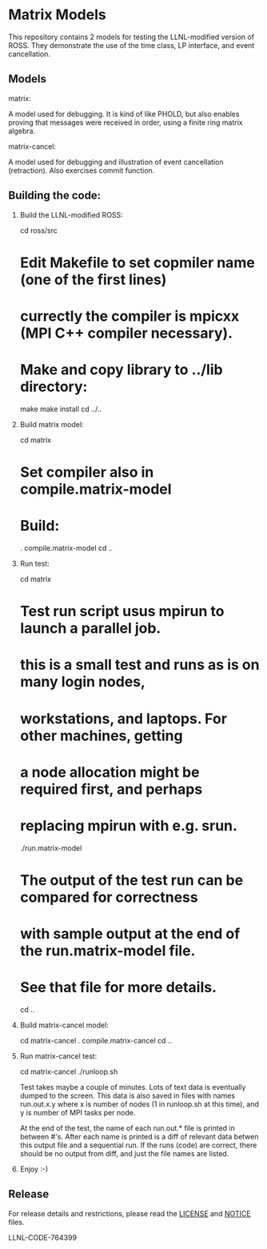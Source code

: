 # Matrix Models

This repository contains 2 models for testing the LLNL-modified version of ROSS.
They demonstrate the use of the time class, LP interface, and event cancellation.

## Models

matrix:

 A model used for debugging.
 It is kind of like PHOLD, but also enables proving that messages were received in order, using a finite ring matrix algebra.

matrix-cancel:

  A model used for debugging and illustration of event cancellation (retraction).
  Also exercises commit function.

## Building the code:

1. Build the LLNL-modified ROSS:

    cd ross/src
    # Edit Makefile to set copmiler name (one of the first lines)
    # currectly the compiler is mpicxx (MPI C++ compiler necessary).
    # Make and copy library to ../lib directory:
    make
    make install
    cd ../..

2. Build matrix model:

    cd matrix
    # Set compiler also in compile.matrix-model
    # Build:
    . compile.matrix-model
    cd ..

3. Run test:

    cd matrix
    # Test run script usus mpirun to launch a parallel job.
    # this is a small test and runs as is on many login nodes,
    # workstations, and laptops. For other machines, getting
    # a node allocation might be required first, and perhaps
    # replacing mpirun with e.g. srun.
    ./run.matrix-model

    # The output of the test run can be compared for correctness
    # with sample output at the end of the run.matrix-model file.
    # See that file for more details.
    cd ..

4. Build matrix-cancel model:

    cd matrix-cancel
    . compile.matrix-cancel
    cd ..

5. Run matrix-cancel test:

    cd matrix-cancel
    ./runloop.sh

   Test takes maybe a couple of minutes. Lots of text data is eventually
   dumped to the screen. This data is also saved in files with names
   run.out.x.y where x is number of nodes (1 in runloop.sh at this time),
   and y is number of MPI tasks per node.

   At the end of the test, the name of each run.out.* file is printed
   in between #'s. After each name is printed is a diff of relevant
   data betwen this output file and a sequential run. If the runs
   (code) are correct, there should be no output from diff, and just
   the file names are listed.


6. Enjoy :-)

## Release

For release details and restrictions, please read the [LICENSE](https://github.com/LLNL/ross-matrix-models/blob/master/LICENSE) and [NOTICE](https://github.com/LLNL/ross-matrix-models/blob/master/NOTICE) files.

LLNL-CODE-764399
